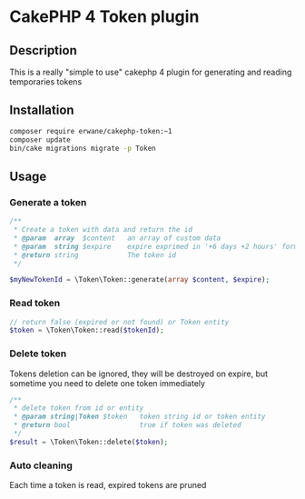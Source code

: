 # CakePHP 4 Token plugin

## Description
This is a really "simple to use" cakephp 4 plugin for generating and reading temporaries tokens

## Installation
```bash
composer require erwane/cakephp-token:~1
composer update
bin/cake migrations migrate -p Token
```

## Usage

### Generate a token
```php
/**
 * Create a token with data and return the id
 * @param  array  $content   an array of custom data
 * @param  string $expire    expire exprimed in '+6 days +2 hours' format
 * @return string            The token id
 */

$myNewTokenId = \Token\Token::generate(array $content, $expire);
```

### Read token
```php
// return false (expired or not found) or Token entity
$token = \Token\Token::read($tokenId);
```

### Delete token
Tokens deletion can be ignored, they will be destroyed on expire, but sometime you need to delete one token immediately
```php
/**
 * delete token from id or entity
 * @param string|Token $token   token string id or token entity
 * @return bool                 true if token was deleted
 */
$result = \Token\Token::delete($token);
```

### Auto cleaning
Each time a token is read, expired tokens are pruned
